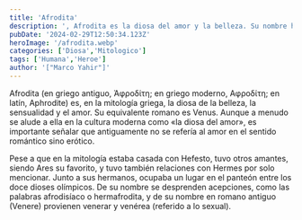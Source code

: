 ```yaml
---
title: 'Afrodita'
description: ', Afrodita es la diosa del amor y la belleza. Su nombre hace referencia al mito de su nacimiento, según el cual surgió de la espuma (aphros, en griego) que se originó cuando Cronos arrojó al mar los genitales mutilados de Urano, su padre. '
pubDate: '2024-02-29T12:50:34.123Z'
heroImage: '/afrodita.webp'
categories: ['Diosa','Mitologico']
tags: ['Humana','Heroe']
author: '["Marco Yahir"]'
---
```


Afrodita (en griego antiguo, Ἀφροδίτη; en griego moderno, Αφροδίτη; en latín, Aphrodite) es, en la mitología griega, la diosa de la belleza, la sensualidad y el amor. Su equivalente romano es Venus. Aunque a menudo se alude a ella en la cultura moderna como «la diosa del amor», es importante señalar que antiguamente no se refería al amor en el sentido romántico sino erótico.

Pese a que en la mitología estaba casada con Hefesto, tuvo otros amantes, siendo Ares su favorito, y tuvo también relaciones con Hermes por solo mencionar. Junto a sus hermanos, ocupaba un lugar en el panteón entre los doce dioses olímpicos. De su nombre se desprenden acepciones, como las palabras afrodisíaco o hermafrodita, y de su nombre en romano antiguo (Venere) provienen venerar y venérea (referido a lo sexual).